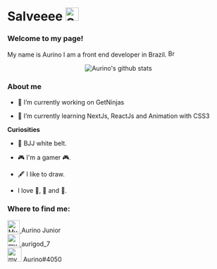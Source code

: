 # Salveeee <img width="30" src="https://emojis.slackmojis.com/emojis/images/1536351075/4594/blob-wave.gif?1536351075" alt="Sunglasses emoji" />
### Welcome to my page!
<p>
  My name is Aurino I am a front end developer in Brazil.
  <img width="16" src="https://www.flaticon.com/svg/static/icons/svg/197/197386.svg" alt="Brazil" />
</p>

<p align="center">
  <img src="https://github-readme-stats.vercel.app/api?username=AurinoJunior&show_icons=true&theme=dracula" alt="Aurino's github stats" />
</p>

### About me

- 🔭 I’m currently working on GetNinjas

- 🌱 I’m currently learning NextJs, ReactJs and Animation with CSS3

**Curiosities**

- 🥋 BJJ white belt.

- 🎮 I'm a gamer 🎮.

- 🖋️ I like to draw.

- I love 🍕, 🍔 and 🍟.

### Where to find me:

<div class="container">
  <a href="https://www.linkedin.com/in/aurino-junior-7718a4158">
    <img alt="My linkedin" width="28" src="https://www.flaticon.com/svg/static/icons/svg/1383/1383262.svg" />
  </a>
  Aurino Junior
</div>

<div class="container">
  <a href="https://www.instagram.com/aurigod_7">
    <img alt="my instagram" width="28" src="https://www.flaticon.com/svg/static/icons/svg/1384/1384063.svg"/>
  </a>
  aurigod_7
</div>

<div class="container">
  <img alt="my Discord" width="32" src="https://www.flaticon.com/svg/static/icons/svg/356/356060.svg">
  Aurino#4050
</div>
